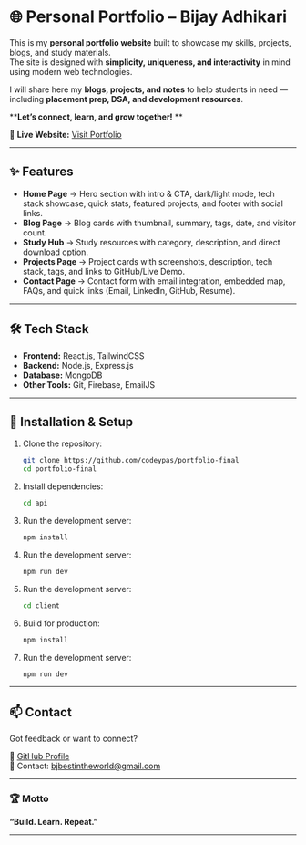 # 🌐 Personal Portfolio – Bijay Adhikari

This is my **personal portfolio website** built to showcase my skills, projects, blogs, and study materials.  
The site is designed with **simplicity, uniqueness, and interactivity** in mind using modern web technologies.  

I will share here my **blogs, projects, and notes** to help students in need — including **placement prep, DSA, and development resources**. 

****Let’s connect, learn, and grow together!** ** 

🔗 **Live Website:** [Visit Portfolio](https://bijayadhikari28.com.np/)



---

## ✨ Features

- **Home Page** → Hero section with intro & CTA, dark/light mode, tech stack showcase, quick stats, featured projects, and footer with social links.  
- **Blog Page** → Blog cards with thumbnail, summary, tags, date, and visitor count.  
- **Study Hub** → Study resources with category, description, and direct download option.  
- **Projects Page** → Project cards with screenshots, description, tech stack, tags, and links to GitHub/Live Demo.  
- **Contact Page** → Contact form with email integration, embedded map, FAQs, and quick links (Email, LinkedIn, GitHub, Resume).  

--- 

## 🛠️ Tech Stack

- **Frontend:** React.js, TailwindCSS 
- **Backend:** Node.js, Express.js  
- **Database:** MongoDB  
- **Other Tools:** Git, Firebase, EmailJS  

---

## 🚀 Installation & Setup

1. Clone the repository:
   ```bash
   git clone https://github.com/codeypas/portfolio-final
   cd portfolio-final
   ```

2. Install dependencies:
   ```bash
   cd api
   ```
   
3. Run the development server:
   ```bash
   npm install
   ```

4. Run the development server:
   ```bash
   npm run dev
   ```
   
5. Run the development server:
   ```bash
   cd client
   ```

6. Build for production:
   ```bash
   npm install
   ```
7. Run the development server:
   ```bash
   npm run dev
   ```

---

## 📫 Contact

Got feedback or want to connect?

📌 [GitHub Profile](https://github.com/codeypas)  
📧 Contact: bjbestintheworld@gmail.com  

---
### 🏆 Motto  
**“Build. Learn. Repeat.”**

---
